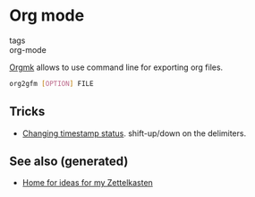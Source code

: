 # Org mode

tags  
org-mode

[Orgmk](https://github.com/fniessen/orgmk#orga966e29) allows to use
command line for exporting org files.

``` bash
org2gfm [OPTION] FILE
```

## Tricks

-   [Changing timestamp
    status](https://emacs.stackexchange.com/questions/37430/change-date-from-active-to-inactive).
    shift-up/down on the delimiters.

## See also (generated)

-   [Home for ideas for my
    Zettelkasten](./id:fcaa7ed0-ed8c-48bb-a440-ffa872141583)
